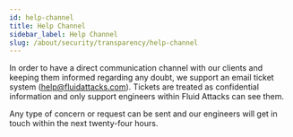 ```yaml
---
id: help-channel
title: Help Channel
sidebar_label: Help Channel
slug: /about/security/transparency/help-channel
---
```


In order to have a direct communication channel with our clients
and keeping them informed regarding any doubt,
we support an email ticket system (help@fluidattacks.com).
Tickets are treated as confidential information and only
support engineers within Fluid Attacks can see them.

Any type of concern or request can be sent and our engineers will get
in touch within the next twenty-four hours.
